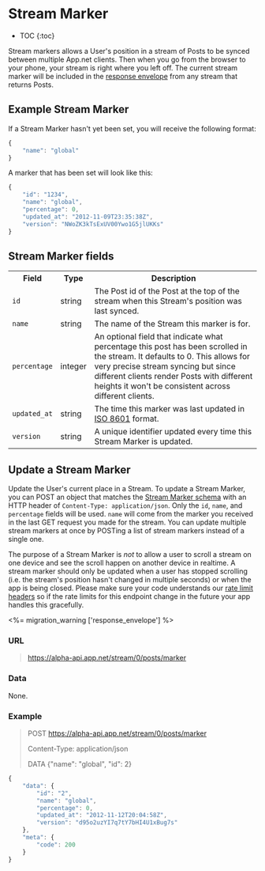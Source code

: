 # Stream Marker

* TOC
{:toc}

Stream markers allows a User's position in a stream of Posts to be synced between multiple App.net clients. Then when you go from the browser to your phone, your stream is right where you left off. The current stream marker will be included in the [response envelope](../responses.md#response-envelopes) from any stream that returns Posts.

## Example Stream Marker

If a Stream Marker hasn't yet been set, you will receive the following format:

~~~ js
{
    "name": "global"
}
~~~

A marker that has been set will look like this:

~~~ js
{
    "id": "1234",
    "name": "global",
    "percentage": 0,
    "updated_at": "2012-11-09T23:35:38Z",
    "version": "NWoZK3kTsExUV00Ywo1G5jlUKKs"
}
~~~

## Stream Marker fields

<table>
    <tr>
        <th>Field</th>
        <th>Type</th>
        <th>Description</th>
    </tr>
    <tr>
        <td><code>id</code></td>
        <td>string</td>
        <td>The Post id of the Post at the top of the stream when this Stream's position was last synced.</td>
    </tr>
    <tr>
        <td><code>name</code></td>
        <td>string</td>
        <td>The name of the Stream this marker is for.</td>
    </tr>
    <tr>
        <td><code>percentage</code></td>
        <td>integer</td>
        <td>An optional field that indicate what percentage this post has been scrolled in the stream. It defaults to 0. This allows for very precise stream syncing but since different clients render Posts with different heights it won't be consistent across different clients.</td>
    </tr>
    <tr>
        <td><code>updated_at</code></td>
        <td>string</td>
        <td>The time this marker was last updated in <a href='http://en.wikipedia.org/wiki/ISO_8601'>ISO 8601</a> format.</td>
    </tr>
    <tr>
        <td><code>version</code></td>
        <td>string</td>
        <td>A unique identifier updated every time this Stream Marker is updated.</td>
    </tr>
</table>

## Update a Stream Marker

Update the User's current place in a Stream. To update a Stream Marker, you can POST an object that matches the [Stream Marker schema](../objects/stream_marker.md) with an HTTP header of ```Content-Type: application/json```. Only the ```id```, ```name```, and ```percentage``` fields will be used. ```name``` will come from the marker you received in the last GET request you made for the stream. You can update multiple stream markers at once by POSTing a list of stream markers instead of a single one.

The purpose of a Stream Marker is _not_ to allow a user to scroll a stream on one device and see the scroll happen on another device in realtime. A stream marker should only be updated when a user has stopped scrolling (i.e. the stream's position hasn't changed in multiple seconds) or when the app is being closed. Please make sure your code understands our [rate limit headers](../authentication/limits.md#response-headers) so if the rate limits for this endpoint change in the future your app handles this gracefully.

<%= migration_warning ['response_envelope'] %>

### URL
> https://alpha-api.app.net/stream/0/posts/marker

### Data

None.

### Example

> POST https://alpha-api.app.net/stream/0/posts/marker
>
> Content-Type: application/json
> 
> DATA {"name": "global", "id": 2}

~~~js
{
    "data": {
        "id": "2",
        "name": "global",
        "percentage": 0,
        "updated_at": "2012-11-12T20:04:58Z",
        "version": "d95o2uzYI7q7tY7bHI4U1xBug7s"
    },
    "meta": {
        "code": 200
    }
}
~~~